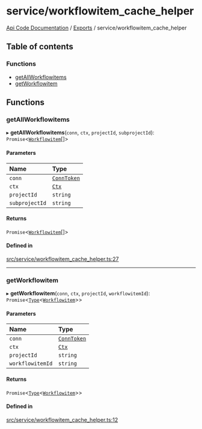 # service/workflowitem\_cache\_helper
 
[Api Code Documentation](../README.md) / [Exports](../modules.md) / service/workflowitem\_cache\_helper

## Table of contents

### Functions

- [getAllWorkflowitems](service_workflowitem_cache_helper.md#getallworkflowitems)
- [getWorkflowitem](service_workflowitem_cache_helper.md#getworkflowitem)

## Functions

### getAllWorkflowitems

▸ **getAllWorkflowitems**(`conn`, `ctx`, `projectId`, `subprojectId`): `Promise`\<[`Workflowitem`](../interfaces/service_domain_workflow_workflowitem.Workflowitem.md)[]\>

#### Parameters

| Name | Type |
| :------ | :------ |
| `conn` | [`ConnToken`](service_conn.md#conntoken) |
| `ctx` | [`Ctx`](../interfaces/lib_ctx.Ctx.md) |
| `projectId` | `string` |
| `subprojectId` | `string` |

#### Returns

`Promise`\<[`Workflowitem`](../interfaces/service_domain_workflow_workflowitem.Workflowitem.md)[]\>

#### Defined in

[src/service/workflowitem_cache_helper.ts:27](https://github.com/openkfw/TruBudget/blob/d2b440c/api/src/service/workflowitem_cache_helper.ts#L27)

___

### getWorkflowitem

▸ **getWorkflowitem**(`conn`, `ctx`, `projectId`, `workflowitemId`): `Promise`\<[`Type`](result.md#type)\<[`Workflowitem`](../interfaces/service_domain_workflow_workflowitem.Workflowitem.md)\>\>

#### Parameters

| Name | Type |
| :------ | :------ |
| `conn` | [`ConnToken`](service_conn.md#conntoken) |
| `ctx` | [`Ctx`](../interfaces/lib_ctx.Ctx.md) |
| `projectId` | `string` |
| `workflowitemId` | `string` |

#### Returns

`Promise`\<[`Type`](result.md#type)\<[`Workflowitem`](../interfaces/service_domain_workflow_workflowitem.Workflowitem.md)\>\>

#### Defined in

[src/service/workflowitem_cache_helper.ts:12](https://github.com/openkfw/TruBudget/blob/d2b440c/api/src/service/workflowitem_cache_helper.ts#L12)
